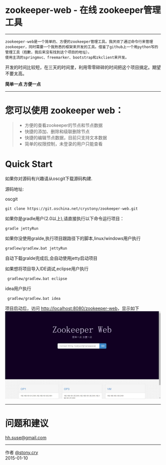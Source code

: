 # zookeeper-web - 在线 zookeeper管理工具

------

    zookeeper-web是一个简单的、方便的zookeeper管理工具。我厌烦了通过命令行来管理zookeeper，同时需要一个我熟悉的框架来开发的工具。借鉴了github上一个用python写的管理工具（抱歉，我后来没有找到这个项目的地址）。
    使用主流的springmvc、freemarker、bootstrap和zkclient来开发。

开发的时间比较短，在三天的时间里，利用零零碎碎的时间把这个项目搞定。期望不要太高。

**简单一点 方便一点**

------

您可以使用 zookeeper web：
==

> * 方便的查看zookeeper的节点和节点数据
> * 快捷的添加、删除和级联删除节点
> * 快捷的编辑节点数据，目前只支持文本数据
> * 简单的权限控制，未登录的用户只能查看

Quick Start
==

如果你对源码有兴趣请从oscgit下载源码构建.

源码地址:

oscgit

    git clone https://git.oschina.net/crystony/zookeeper-web.git


如果你是gradle用户(2.0以上),请直接执行以下命令运行项目：

    gradle jettyRun

如果你没使用gralde,执行项目跟路径下的脚本,linux/windows用户执行

    gradlew/gradlew.bat jettyRun

自动下载gralde完成后,会自动使用jetty启动项目

如果想将项目导入IDE调试,eclipse用户执行

     gradlew/gradlew.bat eclipse

idea用户执行

     gradlew/gradlew.bat idea

项目启动后，访问 [http://localhost:8080/zookeeper-web][1]，显示如下
![ ][2]

------

问题和建议
==

hh.suse@gmail.com

------

作者 [@stony.cry][3]     
2015-01-10

  [1]: http://localhost:8080/zookeeper-web
  [2]: ./doc/img/index.jpg
  [3]: http://my.oschina.net/u/918233
